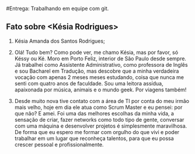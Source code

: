#Entrega: Trabalhando em equipe com git.

## Fato sobre <Késia Rodrigues>

1. Késia Amanda dos Santos Rodrigues;

2. Olá! Tudo bem? Como pode ver, me chamo Késia, mas por favor, só Késsy ou Ké. Moro em Porto Feliz, interior de São Paulo desde sempre. Já trabalhei como Assistente Administrativo, como professora de Inglês e sou Bacharel em Tradução, mas descobre que a minha verdadeira vocação com apenas 2 meses meses estudando, coisa que nunca me senti com quatro anos de faculdade. Sou uma leitora assídua, apaixonada por música, animais e o mundo geek. Por viagens também!

3. Desde muito nova tive contato com a área de TI por conta do meu irmão mais velho, hoje em dia ele atua como Scrum Master e eu pensei: por que não? E amei. Foi uma das melhores escolhas da minha vida, a sensação de criar, fazer networks como todo tipo de gente, conversar com uma máquina e desenvolver projetos é simplesmente maravilhosa. De forma que eu espero me formar com orgulho do que vivi e poder trabalhar em um lugar que reconheça talentos, para que eu possa crescer pessoal e profissionalmente.    